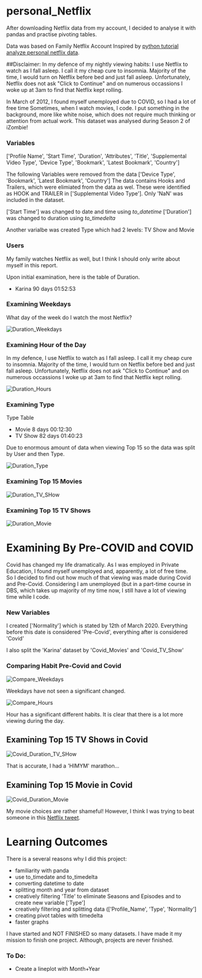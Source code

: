 # personal_Netflix
After downloading Netflix data from my account, I decided to analyse it with pandas and practise pivoting tables.

Data was based on Family Netflix Account
Inspired by [python tutorial analyze personal netflix data](https://www.dataquest.io/blog/python-tutorial-analyze-personal-netflix-data/).

##Disclaimer:
In my defence of my nightly viewing habits: I use Netflix to watch as I fall asleep. I call it my cheap cure to insomnia.
Majority of the time, I would turn on Netflix before bed and just fall asleep. 
Unfortunately, Netflix does not ask "Click to Continue" and on numerous occassions I woke up at 3am to find that Netflix kept rolling.

In March of 2012, I found myself unemployed due to COVID, so I had a lot of free time
Sometimes, when I watch movies, I code. I put something in the background, more like white noise, which does not require much thinking or attention from actual work. 
This dataset was analysed during Season 2 of iZombie!

### Variables
['Profile Name', 'Start Time', 'Duration', 'Attributes', 'Title',
'Supplemental Video Type', 'Device Type', 'Bookmark', 'Latest Bookmark',
'Country']

The following Variables were removed from the data ['Device Type', 'Bookmark', 'Latest Bookmark', 'Country']
The data contains Hooks and Trailers, which were elimiated from the data as wel. These were identified as HOOK and TRAILER in ['Supplemental Video Type']. Only 'NaN' was included in the dataset.

['Start Time'] was changed to date and time using *to_datetime*
['Duration']  was changed to duration using *to_timedelta*

Another varialbe was created Type which had 2 levels: TV Show and Movie

### Users
My family watches Netflix as well, but I think I should only write about myself in this report. 

Upon initial examination, here is the table of Duration.
- Karina     90 days 01:52:53

### Examining Weekdays
What day of the week do I watch the most Netflix?

![Duration_Weekdays](https://github.com/kjonina/personal_Netflix/blob/main/Graph/Duration_Weekdays.png)

### Examining Hour of the Day

In my defence, I use Netflix to watch as I fall asleep. I call it my cheap cure to insomnia.
Majority of the time, I would turn on Netflix before bed and just fall asleep. 
Unfortunately, Netflix does not ask "Click to Continue" and on numerous occassions I woke up at 3am to find that Netflix kept rolling.

![Duration_Hours](https://github.com/kjonina/personal_Netflix/blob/main/Graph/Duration_Hours.png)

### Examining  Type
Type Table
-    Movie  8 days 00:12:30
-   TV Show 82 days 01:40:23

Due to enormous amount of data when viewing Top 15 so the data was split by User and then Type.

![Duration_Type](https://github.com/kjonina/personal_Netflix/blob/main/Graph/Duration_Type.png)

### Examining Top 15 Movies 

![Duration_TV_SHow](https://github.com/kjonina/personal_Netflix/blob/main/Graph/Duration_TV_SHow.png)


### Examining Top 15 TV Shows

![Duration_Movie](https://github.com/kjonina/personal_Netflix/blob/main/Graph/Duration_Movie.png)

# Examining By Pre-COVID and COVID
Covid has changed my life dramatically. As I was employed in Private Education, I found myself unemployed and, apparently, a lot of free time.  
So I decided to find out how much of that viewing was made during Covid and Pre-Covid. 
Considering I am unemployed (but in a part-time course in DBS, which takes up majority of my time now, I still have a lot of viewing time while I code.


### New Variables
I created ['Normality'] which is stated by 12th of March 2020. Everything before this date is considered 'Pre-Covid', everything after is considered 'Covid'

I also split the 'Karina' dataset by 'Covid_Movies' and 'Covid_TV_Show'

### Comparing Habit Pre-Covid and Covid

![Compare_Weekdays](https://github.com/kjonina/personal_Netflix/blob/main/Graph/Compare_Weekdays.png)

Weekdays have not seen a significant changed.


![Compare_Hours](https://github.com/kjonina/personal_Netflix/blob/main/Graph/Compare_Hours.png)

Hour has a significant different habits. It is clear that there is a lot more viewing during the day.


## Examining Top 15 TV Shows in Covid

![Covid_Duration_TV_SHow](https://github.com/kjonina/personal_Netflix/blob/main/Graph/Covid_Duration_TV_SHow.png)

That is accurate, I had a 'HIMYM' marathon...

## Examining Top 15 Movie in Covid

![Covid_Duration_Movie](https://github.com/kjonina/personal_Netflix/blob/main/Graph/Covid_Duration_Movie.png)

My movie choices are rather shameful! However, I think I was trying to beat someone in this [Netflix tweet](https://twitter.com/netflix/status/940051734650503168?ref_src=twsrc%5Etfw).

# Learning Outcomes
There is a several reasons why I did this project:
- familiarity with panda
- use to_timedate and to_timedelta
- converting datetime to date
- splitting month and year from dataset
- creatively filtering 'Title' to eliminate Seasons and Episodes and to create new variable ['Type']
- creatively filtering and splitting data (['Profile_Name',  'Type', 'Normality']
- creating pivot tables with timedelta
- faster graphs

I have started and NOT FINISHED so many datasets. I have made it my mission to finish one project. 
Although, projects are never finished. 

### To Do:
- Create a lineplot with Month+Year